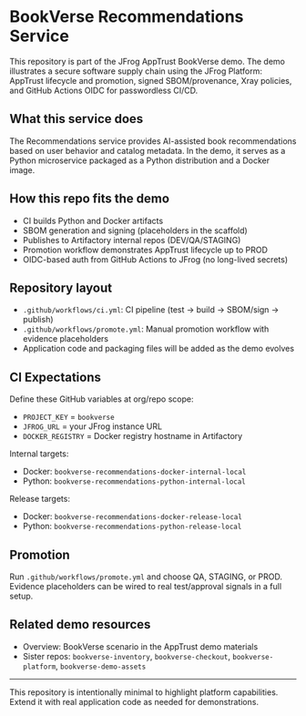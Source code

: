 # BookVerse Recommendations Service

This repository is part of the JFrog AppTrust BookVerse demo. The demo illustrates a secure software supply chain using the JFrog Platform: AppTrust lifecycle and promotion, signed SBOM/provenance, Xray policies, and GitHub Actions OIDC for passwordless CI/CD.

## What this service does
The Recommendations service provides AI-assisted book recommendations based on user behavior and catalog metadata. In the demo, it serves as a Python microservice packaged as a Python distribution and a Docker image.

## How this repo fits the demo
- CI builds Python and Docker artifacts
- SBOM generation and signing (placeholders in the scaffold)
- Publishes to Artifactory internal repos (DEV/QA/STAGING)
- Promotion workflow demonstrates AppTrust lifecycle up to PROD
- OIDC-based auth from GitHub Actions to JFrog (no long-lived secrets)

## Repository layout
- `.github/workflows/ci.yml`: CI pipeline (test → build → SBOM/sign → publish)
- `.github/workflows/promote.yml`: Manual promotion workflow with evidence placeholders
- Application code and packaging files will be added as the demo evolves

## CI Expectations
Define these GitHub variables at org/repo scope:
- `PROJECT_KEY` = `bookverse`
- `JFROG_URL` = your JFrog instance URL
- `DOCKER_REGISTRY` = Docker registry hostname in Artifactory

Internal targets:
- Docker: `bookverse-recommendations-docker-internal-local`
- Python: `bookverse-recommendations-python-internal-local`

Release targets:
- Docker: `bookverse-recommendations-docker-release-local`
- Python: `bookverse-recommendations-python-release-local`

## Promotion
Run `.github/workflows/promote.yml` and choose QA, STAGING, or PROD. Evidence placeholders can be wired to real test/approval signals in a full setup.

## Related demo resources
- Overview: BookVerse scenario in the AppTrust demo materials
- Sister repos: `bookverse-inventory`, `bookverse-checkout`, `bookverse-platform`, `bookverse-demo-assets`

---
This repository is intentionally minimal to highlight platform capabilities. Extend it with real application code as needed for demonstrations.
